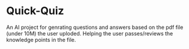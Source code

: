 # Quick-Quiz
An AI project for genrating questions and answers based on the pdf file (under 10M) the user uploded. Helping the user passes/reviews the knowledge points in the file.
